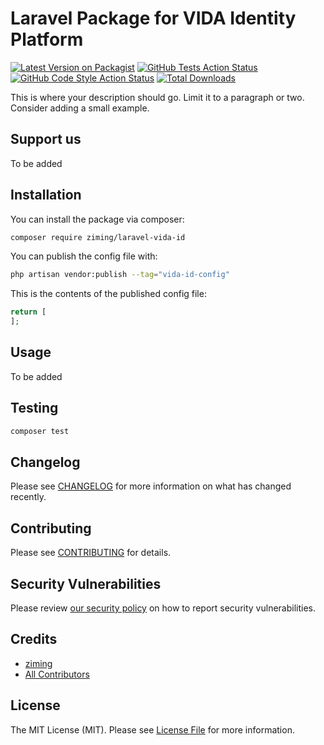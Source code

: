 # Laravel Package for VIDA Identity Platform

[![Latest Version on Packagist](https://img.shields.io/packagist/v/ziming/laravel-vida-id.svg?style=flat-square)](https://packagist.org/packages/ziming/laravel-vida-id)
[![GitHub Tests Action Status](https://img.shields.io/github/actions/workflow/status/ziming/laravel-vida-id/run-tests.yml?branch=main&label=tests&style=flat-square)](https://github.com/ziming/laravel-vida-id/actions?query=workflow%3Arun-tests+branch%3Amain)
[![GitHub Code Style Action Status](https://img.shields.io/github/actions/workflow/status/ziming/laravel-vida-id/fix-php-code-style-issues.yml?branch=main&label=code%20style&style=flat-square)](https://github.com/ziming/laravel-vida-id/actions?query=workflow%3A"Fix+PHP+code+style+issues"+branch%3Amain)
[![Total Downloads](https://img.shields.io/packagist/dt/ziming/laravel-vida-id.svg?style=flat-square)](https://packagist.org/packages/ziming/laravel-vida-id)

This is where your description should go. Limit it to a paragraph or two. Consider adding a small example.

## Support us

To be added 

## Installation

You can install the package via composer:

```bash
composer require ziming/laravel-vida-id
```
You can publish the config file with:

```bash
php artisan vendor:publish --tag="vida-id-config"
```

This is the contents of the published config file:

```php
return [
];
```

## Usage

To be added

## Testing

```bash
composer test
```

## Changelog

Please see [CHANGELOG](CHANGELOG.md) for more information on what has changed recently.

## Contributing

Please see [CONTRIBUTING](CONTRIBUTING.md) for details.

## Security Vulnerabilities

Please review [our security policy](../../security/policy) on how to report security vulnerabilities.

## Credits

- [ziming](https://github.com/ziming)
- [All Contributors](../../contributors)

## License

The MIT License (MIT). Please see [License File](LICENSE.md) for more information.

